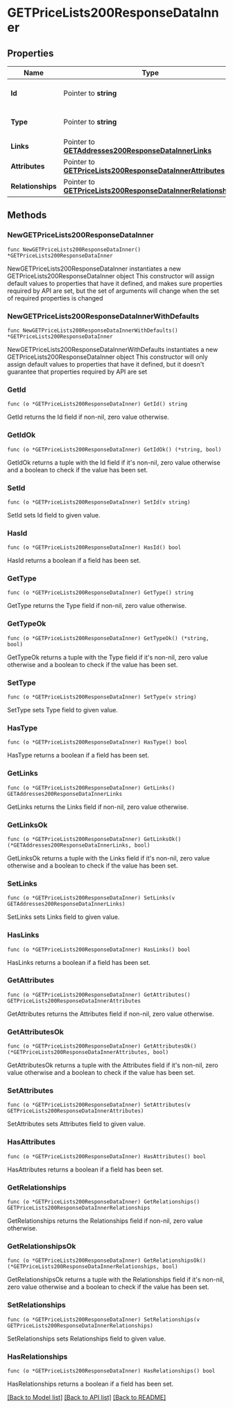 # GETPriceLists200ResponseDataInner

## Properties

Name | Type | Description | Notes
------------ | ------------- | ------------- | -------------
**Id** | Pointer to **string** | The resource&#39;s id | [optional] 
**Type** | Pointer to **string** | The resource&#39;s type | [optional] 
**Links** | Pointer to [**GETAddresses200ResponseDataInnerLinks**](GETAddresses200ResponseDataInnerLinks.md) |  | [optional] 
**Attributes** | Pointer to [**GETPriceLists200ResponseDataInnerAttributes**](GETPriceLists200ResponseDataInnerAttributes.md) |  | [optional] 
**Relationships** | Pointer to [**GETPriceLists200ResponseDataInnerRelationships**](GETPriceLists200ResponseDataInnerRelationships.md) |  | [optional] 

## Methods

### NewGETPriceLists200ResponseDataInner

`func NewGETPriceLists200ResponseDataInner() *GETPriceLists200ResponseDataInner`

NewGETPriceLists200ResponseDataInner instantiates a new GETPriceLists200ResponseDataInner object
This constructor will assign default values to properties that have it defined,
and makes sure properties required by API are set, but the set of arguments
will change when the set of required properties is changed

### NewGETPriceLists200ResponseDataInnerWithDefaults

`func NewGETPriceLists200ResponseDataInnerWithDefaults() *GETPriceLists200ResponseDataInner`

NewGETPriceLists200ResponseDataInnerWithDefaults instantiates a new GETPriceLists200ResponseDataInner object
This constructor will only assign default values to properties that have it defined,
but it doesn't guarantee that properties required by API are set

### GetId

`func (o *GETPriceLists200ResponseDataInner) GetId() string`

GetId returns the Id field if non-nil, zero value otherwise.

### GetIdOk

`func (o *GETPriceLists200ResponseDataInner) GetIdOk() (*string, bool)`

GetIdOk returns a tuple with the Id field if it's non-nil, zero value otherwise
and a boolean to check if the value has been set.

### SetId

`func (o *GETPriceLists200ResponseDataInner) SetId(v string)`

SetId sets Id field to given value.

### HasId

`func (o *GETPriceLists200ResponseDataInner) HasId() bool`

HasId returns a boolean if a field has been set.

### GetType

`func (o *GETPriceLists200ResponseDataInner) GetType() string`

GetType returns the Type field if non-nil, zero value otherwise.

### GetTypeOk

`func (o *GETPriceLists200ResponseDataInner) GetTypeOk() (*string, bool)`

GetTypeOk returns a tuple with the Type field if it's non-nil, zero value otherwise
and a boolean to check if the value has been set.

### SetType

`func (o *GETPriceLists200ResponseDataInner) SetType(v string)`

SetType sets Type field to given value.

### HasType

`func (o *GETPriceLists200ResponseDataInner) HasType() bool`

HasType returns a boolean if a field has been set.

### GetLinks

`func (o *GETPriceLists200ResponseDataInner) GetLinks() GETAddresses200ResponseDataInnerLinks`

GetLinks returns the Links field if non-nil, zero value otherwise.

### GetLinksOk

`func (o *GETPriceLists200ResponseDataInner) GetLinksOk() (*GETAddresses200ResponseDataInnerLinks, bool)`

GetLinksOk returns a tuple with the Links field if it's non-nil, zero value otherwise
and a boolean to check if the value has been set.

### SetLinks

`func (o *GETPriceLists200ResponseDataInner) SetLinks(v GETAddresses200ResponseDataInnerLinks)`

SetLinks sets Links field to given value.

### HasLinks

`func (o *GETPriceLists200ResponseDataInner) HasLinks() bool`

HasLinks returns a boolean if a field has been set.

### GetAttributes

`func (o *GETPriceLists200ResponseDataInner) GetAttributes() GETPriceLists200ResponseDataInnerAttributes`

GetAttributes returns the Attributes field if non-nil, zero value otherwise.

### GetAttributesOk

`func (o *GETPriceLists200ResponseDataInner) GetAttributesOk() (*GETPriceLists200ResponseDataInnerAttributes, bool)`

GetAttributesOk returns a tuple with the Attributes field if it's non-nil, zero value otherwise
and a boolean to check if the value has been set.

### SetAttributes

`func (o *GETPriceLists200ResponseDataInner) SetAttributes(v GETPriceLists200ResponseDataInnerAttributes)`

SetAttributes sets Attributes field to given value.

### HasAttributes

`func (o *GETPriceLists200ResponseDataInner) HasAttributes() bool`

HasAttributes returns a boolean if a field has been set.

### GetRelationships

`func (o *GETPriceLists200ResponseDataInner) GetRelationships() GETPriceLists200ResponseDataInnerRelationships`

GetRelationships returns the Relationships field if non-nil, zero value otherwise.

### GetRelationshipsOk

`func (o *GETPriceLists200ResponseDataInner) GetRelationshipsOk() (*GETPriceLists200ResponseDataInnerRelationships, bool)`

GetRelationshipsOk returns a tuple with the Relationships field if it's non-nil, zero value otherwise
and a boolean to check if the value has been set.

### SetRelationships

`func (o *GETPriceLists200ResponseDataInner) SetRelationships(v GETPriceLists200ResponseDataInnerRelationships)`

SetRelationships sets Relationships field to given value.

### HasRelationships

`func (o *GETPriceLists200ResponseDataInner) HasRelationships() bool`

HasRelationships returns a boolean if a field has been set.


[[Back to Model list]](../README.md#documentation-for-models) [[Back to API list]](../README.md#documentation-for-api-endpoints) [[Back to README]](../README.md)


